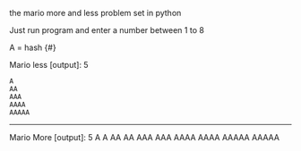 the mario more and less problem set in python

Just run program and enter a number between 1 to 8

A = hash {#}

Mario less [output]: 5

    A
    AA
    AAA
    AAAA
    AAAAA

------------------------

Mario More [output]: 5
                    A A
   AA AA
  AAA AAA
 AAAA AAAA
AAAAA AAAAA         
